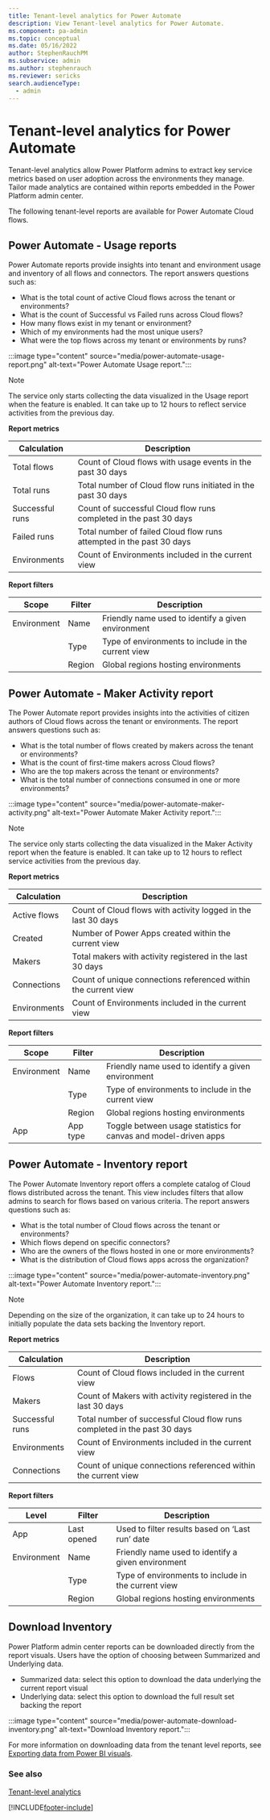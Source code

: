 ```yaml
---
title: Tenant-level analytics for Power Automate
description: View Tenant-level analytics for Power Automate.
ms.component: pa-admin
ms.topic: conceptual
ms.date: 05/16/2022
author: StephenRauchPM
ms.subservice: admin
ms.author: stephenrauch
ms.reviewer: sericks
search.audienceType: 
  - admin
---
```


# Tenant-level analytics for Power Automate

Tenant-level analytics allow Power Platform admins to extract key service metrics based on user adoption across the environments they manage. Tailor made analytics are contained within reports embedded in the Power Platform admin center. 

The following tenant-level reports are available for Power Automate Cloud flows. 

## Power Automate - Usage reports

Power Automate reports provide insights into tenant and environment usage and inventory of all flows and connectors. The report answers questions such as:

- What is the total count of active Cloud flows across the tenant or environments?
- What is the count of Successful vs Failed runs across Cloud flows?
- How many flows exist in my tenant or environment?
- Which of my environments had the most unique users?
- What were the top flows across my tenant or environments by runs?

:::image type="content" source="media/power-automate-usage-report.png" alt-text="Power Automate Usage report.":::

> [!NOTE]
> The service only starts collecting the data visualized in the Usage report when the feature is enabled. It can take up to 12 hours to reflect service activities from the previous day.

**Report metrics**

|Calculation  |Description  |
|---------|---------|
|Total flows      | Count of Cloud flows with usage events in the past 30 days        |
|Total runs      | Total number of Cloud flow runs initiated in the past 30 days         |
|Successful runs      | Count of successful Cloud flow runs completed in the past 30 days        |
|Failed runs     | Total number of failed Cloud flow runs attempted in the past 30 days        |
|Environments     | Count of Environments included in the current view        |

**Report filters**

|Scope  |Filter  |Description  |
|---------|---------|---------|
|Environment     | Name        | Friendly name used to identify a given environment        |
|     | Type        | Type of environments to include in the current view        |
|     | Region        | Global regions hosting environments        |

## Power Automate - Maker Activity report

The Power Automate report provides insights into the activities of citizen authors of Cloud flows across the tenant or environments. The report answers questions such as:

- What is the total number of flows created by makers across the tenant or environments?
- What is the count of first-time makers across Cloud flows?
- Who are the top makers across the tenant or environments?
- What is the total number of connections consumed in one or more environments? 

:::image type="content" source="media/power-automate-maker-activity.png" alt-text="Power Automate Maker Activity report.":::

> [!NOTE]
> The service only starts collecting the data visualized in the Maker Activity report when the feature is enabled. It can take up to 12 hours to reflect service activities from the previous day.

**Report metrics**

|Calculation  |Description  |
|---------|---------|
|Active flows      | Count of Cloud flows with activity logged in the last 30 days        |
|Created      | Number of Power Apps created within the current view        |
|Makers      |Total makers with activity registered in the last 30 days          |
|Connections     | Count of unique connections referenced within the current view         |
|Environments     | Count of Environments included in the current view        |

**Report filters**

|Scope  |Filter  |Description  |
|---------|---------|---------|
|Environment     | Name        | Friendly name used to identify a given environment        |
|     | Type        | Type of environments to include in the current view        |
|     | Region        | Global regions hosting environments        |
|App     | App type         | Toggle between usage statistics for canvas and model-driven apps         |

## Power Automate - Inventory report

The Power Automate Inventory report offers a complete catalog of Cloud flows distributed across the tenant. This view includes filters that allow admins to search for flows based on various criteria. The report answers questions such as:
- What is the total number of Cloud flows across the tenant or environments?
- Which flows depend on specific connectors?
- Who are the owners of the flows hosted in one or more environments?
- What is the distribution of Cloud flows apps across the organization?

:::image type="content" source="media/power-automate-inventory.png" alt-text="Power Automate Inventory report.":::

> [!NOTE]
> Depending on the size of the organization, it can take up to 24 hours to initially populate the data sets backing the Inventory report.

**Report metrics**

|Calculation  |Description  |
|---------|---------|
|Flows     | Count of Cloud flows included in the current view       |
|Makers      | Count of Makers with activity registered in the last 30 days        |
|Successful runs       | Total number of successful Cloud flow runs completed in the past 30 days          |
|Environments     | Count of Environments included in the current view         |
|Connections      | Count of unique connections referenced within the current view         |

**Report filters**

|Level  |Filter  |Description  |
|---------|---------|---------|
|App     | Last opened         | Used to filter results based on ‘Last run’ date         |
|Environment     | Name        | Friendly name used to identify a given environment        |
|     | Type        | Type of environments to include in the current view         |
|     | Region         | Global regions hosting environments          |

## Download Inventory

Power Platform admin center reports can be downloaded directly from the report visuals. Users have the option of choosing between Summarized and Underlying data.
- Summarized data: select this option to download the data underlying the current report visual
- Underlying data: select this option to download the full result set backing the report

:::image type="content" source="media/power-automate-download-inventory.png" alt-text="Download Inventory report.":::

For more information on downloading data from the tenant level reports, see [Exporting data from Power BI visuals](/power-bi/consumer/end-user-export).

### See also
[Tenant-level analytics](tenant-level-analytics.md)


 
[!INCLUDE[footer-include](../includes/footer-banner.md)]
